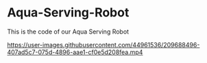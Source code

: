 # Aqua-Serving-Robot
This is the code of our Aqua Serving Robot



https://user-images.githubusercontent.com/44961536/209688496-407ad5c7-075d-4896-aae1-cf0e5d208fea.mp4

